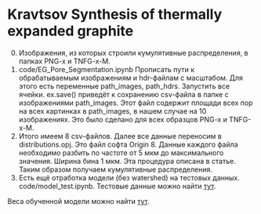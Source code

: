 # Kravtsov Synthesis of thermally expanded graphite

0. Изображения, из которых строили кумулятивные распределения, в папках PNG-x и TNFG-x-M.
1. code/EG_Pore_Segmentation.ipynb
	Прописать пути к обрабатываемым изображениям и hdr-файлам с масштабом.
	Для этого есть переменные path_images, path_hdrs.
	Запустить все ячейки. ex.save() приведёт к сохранению csv-файла в 
	папке с изображениями path_images.
	Этот файл содержит площади всех пор на всех картинках в path_images,
	в нашем случае на 10 изображениях.
	Это было сделано для всех образцов PNG-x и TNFG-x-M.
2. Итого имеем 8 csv-файлов. Далее все данные переносим в distributions.opj.
	Это файл софта Origin 8.
	Данные каждого файла необходимо разбить по частоте от 5 мкм до максимального значения.
	Ширина бина 1 мкм. Эта процедура описана в статье.
	Таким образом получаем кумулятивные распределения.
3. Есть ещё отработка модели (без watershed) на тестовых данных.
	code/model_test.ipynb.
        Тестовые данные можно найти [тут](https://edunet.kea.su/students_datasets/Biology_and_Chemistry/Kravtsov/test_images_512x512_npy.zip).
	
Веса обученной модели можно найти [тут](https://edunet.kea.su/students_datasets/Biology_and_Chemistry/Kravtsov/best_model_FPN_efficientnet-b4_ep100_bs11_wc_wlrsch_lr0_001_imagenet.pth).
